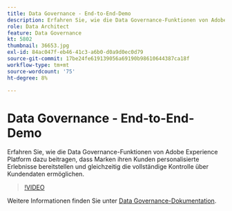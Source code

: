 ```yaml
---
title: Data Governance - End-to-End-Demo
description: Erfahren Sie, wie die Data Governance-Funktionen von Adobe Experience Platform dazu beitragen, dass Marken ihren Kunden personalisierte Erlebnisse bereitstellen und gleichzeitig die vollständige Kontrolle über Kundendaten ermöglichen.
role: Data Architect
feature: Data Governance
kt: 5802
thumbnail: 36653.jpg
exl-id: 84ac047f-eb46-41c3-a6b0-d0a9d0ec0d79
source-git-commit: 17be24fe619139056a69190b98610644387ca18f
workflow-type: tm+mt
source-wordcount: '75'
ht-degree: 8%

---
```


# Data Governance - End-to-End-Demo

Erfahren Sie, wie die Data Governance-Funktionen von Adobe Experience Platform dazu beitragen, dass Marken ihren Kunden personalisierte Erlebnisse bereitstellen und gleichzeitig die vollständige Kontrolle über Kundendaten ermöglichen.

>[!VIDEO](https://video.tv.adobe.com/v/36653?quality=12&learn=on)

Weitere Informationen finden Sie unter [Data Governance-Dokumentation](https://experienceleague.adobe.com/docs/experience-platform/data-governance/home.html?lang=de).
